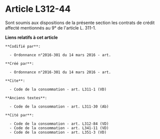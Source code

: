 # Article L312-44

Sont soumis aux dispositions de la présente section les contrats de crédit affecté mentionnés au 9° de l'article L. 311-1.

**Liens relatifs à cet article**

	**Codifié par**:

	  - Ordonnance n°2016-301 du 14 mars 2016 - art.

	**Créé par**:

	  - Ordonnance n°2016-301 du 14 mars 2016 - art.

	**Cite**:

	  - Code de la consommation - art. L311-1 (VD)

	**Anciens textes**:

	  - Code de la consommation - art. L311-30 (Ab)

	**Cité par**:

	  - Code de la consommation - art. L312-84 (VD)
	  - Code de la consommation - art. L341-11 (VD)
	  - Code de la consommation - art. L351-3 (VD)
